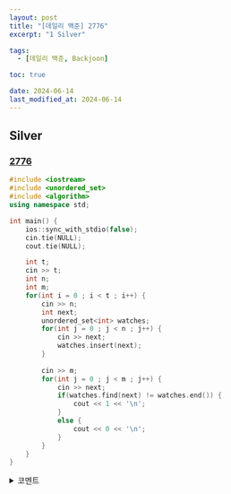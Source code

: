 ```yaml
---
layout: post
title: "[데일리 백준] 2776"
excerpt: "1 Silver"

tags:
  - [데일리 백준, Backjoon]

toc: true

date: 2024-06-14
last_modified_at: 2024-06-14
---
```

## Silver
### [2776][def]

```c++
#include <iostream>
#include <unordered_set>
#include <algorithm>
using namespace std;

int main() {
    ios::sync_with_stdio(false);
    cin.tie(NULL);
    cout.tie(NULL);

    int t;
    cin >> t;
    int n;
    int m;
    for(int i = 0 ; i < t ; i++) {
        cin >> n;
        int next;
        unordered_set<int> watches;
        for(int j = 0 ; j < n ; j++) {
            cin >> next;
            watches.insert(next);
        }
        
        cin >> m;
        for(int j = 0 ; j < m ; j++) {
            cin >> next;
            if(watches.find(next) != watches.end()) {
                cout << 1 << '\n';
            }
            else {
                cout << 0 << '\n';
            }
        }
    }
}
```

<details>
<summary>코멘트</summary>
<div markdown="1">

- `unordered_set`을 사용하면 어떠한 element가 존재하는 지를 찾을 때  
`find()` 메소드를 사용하면 시간 복잡도가 `O(1)`이라고 한다.  

  - `find()` 메소드는 찾은 위치의 iterator를 반환하고, 찾지 못하였을 경우 끝을 가리키는 iterator를 반환.  

</div>
</details>

[def]: https://www.acmicpc.net/problem/2776